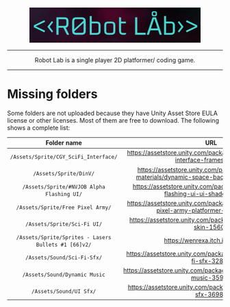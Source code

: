 <p align="center">
    <img src="GitResources/title.png" alt="Logo" width="400px" />
</p>

---

<p align="center">
Robot Lab is a single player 2D platformer/ coding game.
</p>

---

# Missing folders

Some folders are not uploaded because they have Unity Asset Store EULA license or other licenses. Most of them are free to download. The following shows a complete list:

|                   **Folder name**                  |                                              **URL**                                             |
|:--------------------------------------------------:|:------------------------------------------------------------------------------------------------:|
|         `/Assets/Sprite/CGY_SciFi_Interface/`        |         https://assetstore.unity.com/packages/2d/gui/icons/sci-fi-interface-frames-10747         |
|                `/Assets/Sprite/DinV/`                | https://assetstore.unity.com/packages/2d/textures-materials/dynamic-space-background-lite-104606 |
|      `/Assets/Sprite/#NVJOB Alpha Flashing UI/`      |        https://assetstore.unity.com/packages/tools/gui/alpha-flashing-ui-ui-shaders-164360       |
|           `/Assets/Sprite/Free Pixel Army/`          |    https://assetstore.unity.com/packages/2d/characters/free-pixel-army-platformer-pack-168264    |
|              `/Assets/Sprite/Sci-Fi UI/`             |                https://assetstore.unity.com/packages/2d/gui/sci-fi-gui-skin-15606                |
| `/Assets/Sprite/Sprites - Lasers Bullets #1 [66]v2/` |                                 https://wenrexa.itch.io/laser2020                                |
|              `/Assets/Sound/Sci-Fi-Sfx/`             |               https://assetstore.unity.com/packages/audio/sound-fx/sci-fi-sfx-32830              |
|             `/Assets/Sound/Dynamic Music`            |               https://assetstore.unity.com/packages/audio/music/dynamic-music-35925              |
|                `/Assets/Sound/UI Sfx/`               |                 https://assetstore.unity.com/packages/audio/sound-fx/ui-sfx-36989                |
